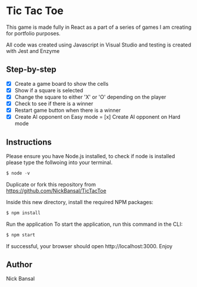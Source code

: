 # Tic Tac Toe
This game is made fully in React as a part of a series of games I am creating for portfolio purposes.

All code was created using Javascript in Visual Studio and testing is created with Jest and Enzyme

## Step-by-step
- [x] Create a game board to show the cells
- [x] Show if a square is selected
- [x] Change the square to either 'X' or 'O' depending on the player
- [x] Check to see if there is a winner 
- [x] Restart game button when there is a winner
- [x] Create AI opponent on Easy mode
= [x] Create AI opponent on Hard mode

## Instructions
Please ensure you have Node.js installed, to check if node is installed please type the follwoing into your terminal.
```js
$ node -v
```
Duplicate or fork this repository from https://github.com/NickBansal/TicTacToe

Inside this new directory, install the required NPM packages:
```js
$ npm install
```
Run the application
To start the application, run this command in the CLI:
```js
$ npm start
```
If successful, your browser should open http://localhost:3000. Enjoy

## Author
Nick Bansal